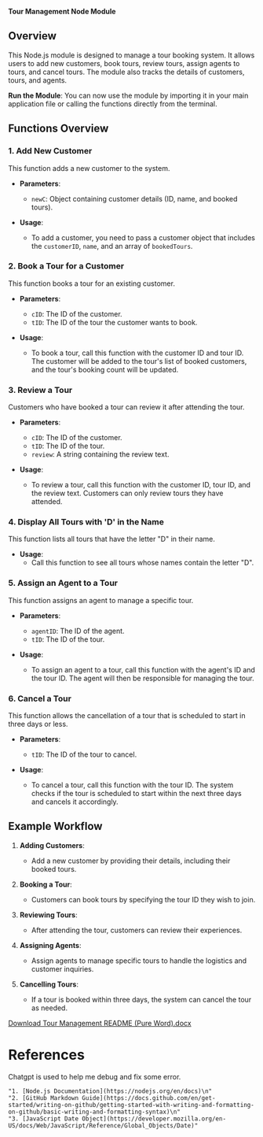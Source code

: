 

**Tour Management Node Module**

## Overview

This Node.js module is designed to manage a tour booking system. It allows users to add new customers, book tours, review tours, assign agents to tours, and cancel tours. The module also tracks the details of customers, tours, and agents.

**Run the Module**: You can now use the module by importing it in your main application file or calling the functions directly from the terminal.

## Functions Overview

### 1. **Add New Customer**

This function adds a new customer to the system.

- **Parameters**:
  - `newC`: Object containing customer details (ID, name, and booked tours).

- **Usage**:
  - To add a customer, you need to pass a customer object that includes the `customerID`, `name`, and an array of `bookedTours`.

### 2. **Book a Tour for a Customer**

This function books a tour for an existing customer.

- **Parameters**:
  - `cID`: The ID of the customer.
  - `tID`: The ID of the tour the customer wants to book.

- **Usage**:
  - To book a tour, call this function with the customer ID and tour ID. The customer will be added to the tour's list of booked customers, and the tour's booking count will be updated.

### 3. **Review a Tour**

Customers who have booked a tour can review it after attending the tour.

- **Parameters**:
  - `cID`: The ID of the customer.
  - `tID`: The ID of the tour.
  - `review`: A string containing the review text.

- **Usage**:
  - To review a tour, call this function with the customer ID, tour ID, and the review text. Customers can only review tours they have attended.

### 4. **Display All Tours with 'D' in the Name**

This function lists all tours that have the letter "D" in their name.

- **Usage**:
  - Call this function to see all tours whose names contain the letter "D".

### 5. **Assign an Agent to a Tour**

This function assigns an agent to manage a specific tour.

- **Parameters**:
  - `agentID`: The ID of the agent.
  - `tID`: The ID of the tour.

- **Usage**:
  - To assign an agent to a tour, call this function with the agent's ID and the tour ID. The agent will then be responsible for managing the tour.

### 6. **Cancel a Tour**

This function allows the cancellation of a tour that is scheduled to start in three days or less.

- **Parameters**:
  - `tID`: The ID of the tour to cancel.

- **Usage**:
  - To cancel a tour, call this function with the tour ID. The system checks if the tour is scheduled to start within the next three days and cancels it accordingly.

## Example Workflow

1. **Adding Customers**:
   - Add a new customer by providing their details, including their booked tours.
  
2. **Booking a Tour**:
   - Customers can book tours by specifying the tour ID they wish to join.
  
3. **Reviewing Tours**:
   - After attending the tour, customers can review their experiences.

4. **Assigning Agents**:
   - Assign agents to manage specific tours to handle the logistics and customer inquiries.

5. **Cancelling Tours**:
   - If a tour is booked within three days, the system can cancel the tour as needed.


[Download Tour Management README (Pure Word).docx](sandbox:/mnt/data/Tour_Management_README_Pure_Word.docx)
# References
Chatgpt is used to help me debug and fix some error. 

    "1. [Node.js Documentation](https://nodejs.org/en/docs)\n"
    "2. [GitHub Markdown Guide](https://docs.github.com/en/get-started/writing-on-github/getting-started-with-writing-and-formatting-on-github/basic-writing-and-formatting-syntax)\n"
    "3. [JavaScript Date Object](https://developer.mozilla.org/en-US/docs/Web/JavaScript/Reference/Global_Objects/Date)"

